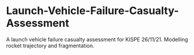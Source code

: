 # Launch-Vehicle-Failure-Casualty-Assessment
A launch vehicle failure casualty assessment for KISPE 26/11/21. Modelling rocket trajectory and fragmentation.  
